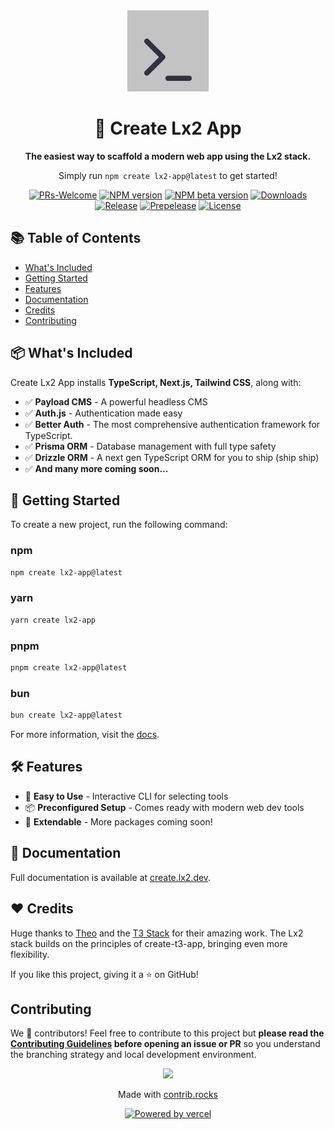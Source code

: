 <div align="center">
<picture>
  <source
    media="(prefers-color-scheme: dark)"
    srcset="https://github.com/SlickYeet/create-lx2-app/blob/1d4a2538aeddf0dc9184c984e5384ed089392b9e/docs/v2/public/android-chrome-512x512.png"
  />
  <img
    src="https://github.com/SlickYeet/create-lx2-app/blob/1d4a2538aeddf0dc9184c984e5384ed089392b9e/docs/v2/public/android-chrome-512x512.png"
    width="130"
    alt="Lx2 logo"
  />
</picture>

# 🚀 Create Lx2 App

**The easiest way to scaffold a modern web app using the Lx2 stack.**

Simply run `npm create lx2-app@latest` to get started!

[![PRs-Welcome][contribute-image]][contribute-url]
[![NPM version][npm-image]][npm-url]
[![NPM beta version][npm-beta-image]][npm-beta-url]
[![Downloads][downloads-image]][npm-url]<br />
[![Release][release-image]][release-url]
[![Prepelease][prerelease-image]][prerelease-url]
[![License][license-image]][license-url]

</div>

## 📚 Table of Contents

- <a href="#whats-included">What's Included</a>
- <a href="#getting-started">Getting Started</a>
- <a href="#features">Features</a>
- <a href="#documentation">Documentation</a>
- <a href="#credits">Credits</a>
- <a href="#contributing">Contributing</a>

<h2 id="whats-included">📦 What's Included</h2>

Create Lx2 App installs **TypeScript, Next.js, Tailwind CSS**, along with:

- ✅ **Payload CMS** - A powerful headless CMS
- ✅ **Auth.js** - Authentication made easy
- ✅ **Better Auth** - The most comprehensive authentication framework for
  TypeScript.
- ✅ **Prisma ORM** - Database management with full type safety
- ✅ **Drizzle ORM** - A next gen TypeScript ORM for you to ship (ship ship)
- ✅ **And many more coming soon...**

<h2 id="getting-started">🚀 Getting Started</h2>

To create a new project, run the following command:

### npm

```bash
npm create lx2-app@latest
```

### yarn

```bash
yarn create lx2-app
```

### pnpm

```bash
pnpm create lx2-app@latest
```

### bun

```bash
bun create lx2-app@latest
```

For more information, visit the
[docs](https://create.lx2.dev/docs/getting-started).

<h2 id="features">🛠 Features</h2>

- 🎯 **Easy to Use** - Interactive CLI for selecting tools
- 📦 **Preconfigured Setup** - Comes ready with modern web dev tools
- 🚀 **Extendable** - More packages coming soon!

<h2 id="documentation">📖 Documentation</h2>

Full documentation is available at
[create.lx2.dev](https://create.lx2.dev/docs).

<h2 id="credits">❤️ Credits</h2>

Huge thanks to [Theo](https://t3.gg) and the [T3 Stack](https://create.t3.gg)
for their amazing work. The Lx2 stack builds on the principles of create-t3-app,
bringing even more flexibility.

If you like this project, giving it a ⭐ on GitHub!

<h2 id="contributing">Contributing</h2>

We 💖 contributors! Feel free to contribute to this project but **please read
the [Contributing Guidelines](CONTRIBUTING.md) before opening an issue or PR**
so you understand the branching strategy and local development environment.

<a href="https://github.com/slickyeet/create-lx2-app/graphs/contributors">
  <p align="center">
    <img src="https://contrib.rocks/image?repo=slickyeet/create-lx2-app" />
  </p>
</a>

<p align="center">
  Made with <a href="https://contrib.rocks" target="_blank" rel="noopener noreferrer">contrib.rocks</a>
</p>

<div align="center">
  <a
    href="https://vercel.com/?utm_source=lx2&utm_campaign=oss"
    target="_blank"
    rel="noopener noreferrer"
  >
    <img
      height="34px"
      src="https://www.datocms-assets.com/31049/1618983297-powered-by-vercel.svg"
      alt="Powered by vercel"
    />
  </a>
</div>

[contribute-image]: https://img.shields.io/badge/PRs-welcome-blue.svg
[contribute-url]:
  https://github.com/SlickYeet/create-lx2-app/blob/main/CONTRIBUTING.md
[npm-image]:
  https://img.shields.io/npm/v/create-lx2-app?color=0b7285&logoColor=0b7285
[npm-url]: https://www.npmjs.com/package/create-lx2-app
[npm-beta-image]:
  https://img.shields.io/npm/v/create-lx2-app/beta?color=orange&logoColor=orange
[npm-beta-url]: https://www.npmjs.com/package/create-lx2-app
[license-image]:
  https://img.shields.io/github/license/SlickYeet/create-lx2-app?color=red
[license-url]: https://github.com/SlickYeet/create-lx2-app/blob/main/LICENSE
[downloads-image]:
  https://img.shields.io/npm/dm/create-lx2-app?color=364fc7&logoColor=364fc7
[release-image]:
  https://github.com/SlickYeet/create-lx2-app/actions/workflows/release.yml/badge.svg
[release-url]:
  https://github.com/SlickYeet/create-lx2-app/actions/workflows/release.yml
[prerelease-image]:
  https://github.com/SlickYeet/create-lx2-app/actions/workflows/prerelease.yml/badge.svg
[prerelease-url]:
  https://github.com/SlickYeet/create-lx2-app/actions/workflows/prerelease.yml
